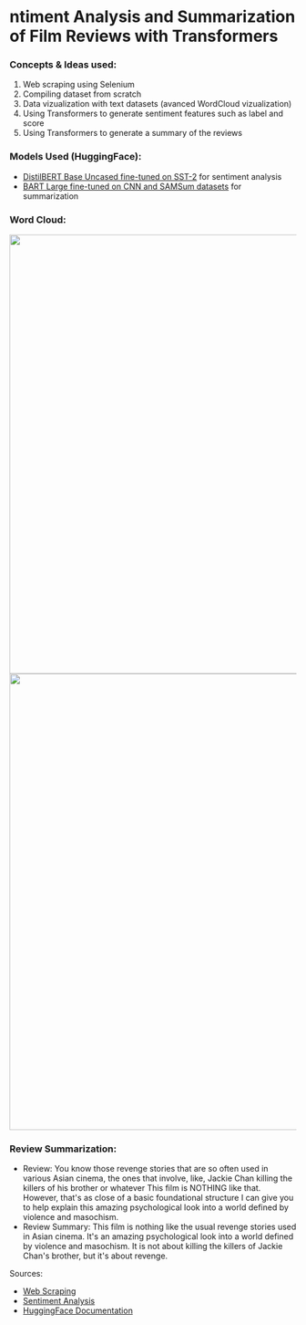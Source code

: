 # **ntiment Analysis and Summarization of Film Reviews with Transformers**
### Concepts & Ideas used:
  1. Web scraping using Selenium 
  2. Compiling dataset from scratch
  3. Data vizualization with text datasets (avanced WordCloud vizualization)
  4. Using Transformers to generate sentiment features such as label and score
  5. Using Transformers to generate a summary of the reviews

### Models Used (HuggingFace):
- [DistilBERT Base Uncased fine-tuned on SST-2](https://huggingface.co/distilbert-base-uncased-finetuned-sst-2-english) for sentiment analysis
- [BART Large fine-tuned on CNN and SAMSum datasets](https://huggingface.co/philschmid/bart-large-cnn-samsum) for summarization

### Word Cloud:
<img src="https://github.com/a-tabaza/sentiment-analysis-and-film-rating-prediction-with-transformers/blob/main/combined_wc_resized.png?raw=true"  width="1200" height="770">
<img src="https://github.com/a-tabaza/sentiment-analysis-and-film-rating-prediction-with-transformers/blob/main/wordcloud_combined.jpg?raw=true"  width="800" height="800">

### Review Summarization:
- Review: You know those revenge stories that are so often used in various Asian cinema, the ones that involve, like, Jackie Chan killing the killers of his brother or whatever  This film is NOTHING like that. However, that's as close of a basic foundational structure I can give you to help explain this amazing psychological look into a world defined by violence and masochism. 
- Review Summary: This film is nothing like the usual revenge stories used in Asian cinema. It's an amazing psychological look into a world defined by violence and masochism. It is not about killing the killers of Jackie Chan's brother, but it's about revenge.  

Sources: 
- [Web Scraping](https://www.analyticsvidhya.com/blog/2022/07/scraping-imdb-reviews-in-python-using-selenium/)
- [Sentiment Analysis](https://www.kaggle.com/code/emirkocak/in-depth-series-sentiment-analysis-w-transformers/)
- [HuggingFace Documentation](https://huggingface.co/blog/sentiment-analysis-python)

